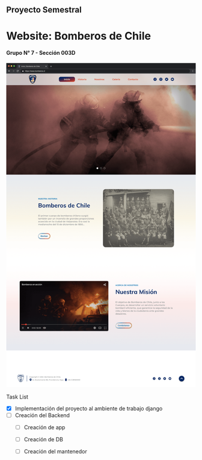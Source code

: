 ## Proyecto Semestral
# Website: Bomberos de Chile
#### Grupo N° 7 - Sección 003D

![Mockup](https://github.com/david-lever/psbomberos/blob/65574ae1c670b3728102b2068996f2d9c6dd77ec/appweb/static/appweb/mockup/01_Website_home_(Mockup)_v3.png)

Task List

- [x] Implementación del proyecto al ambiente de trabajo django
- [ ] Creación del Backend
  - [ ] Creación de app
  - [ ] Creación de DB
  - [ ] Creación del mantenedor

